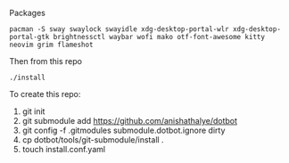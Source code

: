 Packages

    pacman -S sway swaylock swayidle xdg-desktop-portal-wlr xdg-desktop-portal-gtk brightnessctl waybar wofi mako otf-font-awesome kitty neovim grim flameshot 

Then from this repo

    ./install

To create this repo:

1. git init
1. git submodule add https://github.com/anishathalye/dotbot
1. git config -f .gitmodules submodule.dotbot.ignore dirty
1. cp dotbot/tools/git-submodule/install .
1. touch install.conf.yaml  
